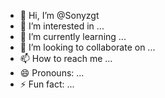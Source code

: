 - 👋 Hi, I’m @Sonyzgt
- 👀 I’m interested in ...
- 🌱 I’m currently learning ...
- 💞️ I’m looking to collaborate on ...
- 📫 How to reach me ...
- 😄 Pronouns: ...
- ⚡ Fun fact: ...

<!---
Sonyzgt/Sonyzgt is a ✨ special ✨ repository because its `README.md` (this file) appears on your GitHub profile.
You can click the Preview link to take a look at your changes.
--->
